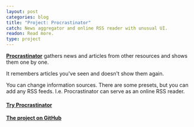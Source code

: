 ```yaml
---
layout: post
categories: blog
title: "Project: Procrastinator"
catch: News aggregator and online RSS reader with unusual UI.
readon: Read more.
type: project
---
```


**[Procrastinator](http://dsavenko.com/procrastinator)** gathers news and articles from other resources and shows them one by one.

It remembers articles you've seen and doesn't show them again.

You can change information sources. There are some presets, but you can add any RSS feeds. I.e. Procrastinator can serve as an online RSS reader.

#### [Try Procrastinator](http://dsavenko.com/procrastinator)

**[The project on GitHub](https://github.com/dsavenko/procrastinator)**
